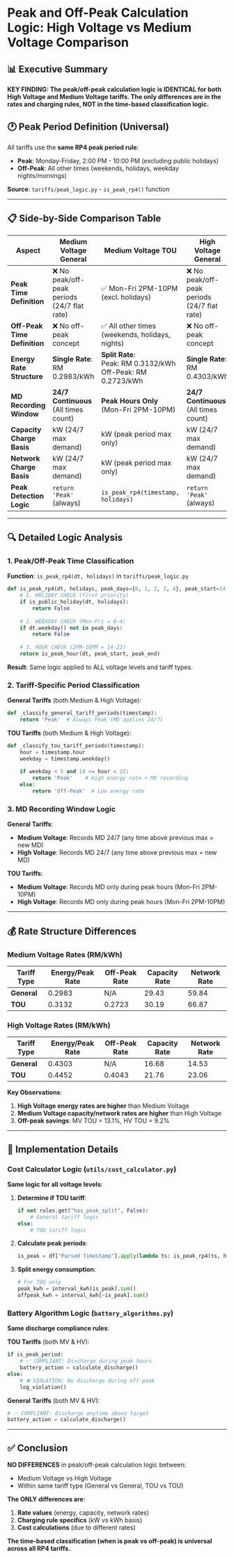 # Peak and Off-Peak Calculation Logic: High Voltage vs Medium Voltage Comparison

## 📊 Executive Summary

**KEY FINDING: The peak/off-peak calculation logic is IDENTICAL for both High Voltage and Medium Voltage tariffs. The only differences are in the rates and charging rules, NOT in the time-based classification logic.**

## 🕐 Peak Period Definition (Universal)

All tariffs use the **same RP4 peak period rule**:
- **Peak**: Monday-Friday, 2:00 PM - 10:00 PM (excluding public holidays)  
- **Off-Peak**: All other times (weekends, holidays, weekday nights/mornings)

**Source**: `tariffs/peak_logic.py` - `is_peak_rp4()` function

---

## 📋 Side-by-Side Comparison Table

| **Aspect** | **Medium Voltage General** | **Medium Voltage TOU** | **High Voltage General** | **High Voltage TOU** |
|------------|---------------------------|------------------------|--------------------------|----------------------|
| **Peak Time Definition** | ❌ No peak/off-peak periods<br>(24/7 flat rate) | ✅ Mon-Fri 2PM-10PM<br>(excl. holidays) | ❌ No peak/off-peak periods<br>(24/7 flat rate) | ✅ Mon-Fri 2PM-10PM<br>(excl. holidays) |
| **Off-Peak Time Definition** | ❌ No off-peak concept | ✅ All other times<br>(weekends, holidays, nights) | ❌ No off-peak concept | ✅ All other times<br>(weekends, holidays, nights) |
| **Energy Rate Structure** | **Single Rate**: RM 0.2983/kWh | **Split Rate**:<br>Peak: RM 0.3132/kWh<br>Off-Peak: RM 0.2723/kWh | **Single Rate**: RM 0.4303/kWh | **Split Rate**:<br>Peak: RM 0.4452/kWh<br>Off-Peak: RM 0.4043/kWh |
| **MD Recording Window** | **24/7 Continuous**<br>(All times count) | **Peak Hours Only**<br>(Mon-Fri 2PM-10PM) | **24/7 Continuous**<br>(All times count) | **Peak Hours Only**<br>(Mon-Fri 2PM-10PM) |
| **Capacity Charge Basis** | kW (24/7 max demand) | kW (peak period max only) | kW (24/7 max demand) | kW (peak period max only) |
| **Network Charge Basis** | kW (24/7 max demand) | kW (peak period max only) | kW (24/7 max demand) | kW (peak period max only) |
| **Peak Detection Logic** | `return 'Peak'` (always) | `is_peak_rp4(timestamp, holidays)` | `return 'Peak'` (always) | `is_peak_rp4(timestamp, holidays)` |

---

## 🔍 Detailed Logic Analysis

### 1. **Peak/Off-Peak Time Classification**

**Function**: `is_peak_rp4(dt, holidays)` in `tariffs/peak_logic.py`

```python
def is_peak_rp4(dt, holidays, peak_days={0, 1, 2, 3, 4}, peak_start=14, peak_end=22):
    # 1. HOLIDAY CHECK (first priority)
    if is_public_holiday(dt, holidays):
        return False
    
    # 2. WEEKDAY CHECK (Mon-Fri = 0-4)
    if dt.weekday() not in peak_days:
        return False
    
    # 3. HOUR CHECK (2PM-10PM = 14-22)
    return is_peak_hour(dt, peak_start, peak_end)
```

**Result**: Same logic applied to ALL voltage levels and tariff types.

### 2. **Tariff-Specific Period Classification**

**General Tariffs** (both Medium & High Voltage):
```python
def _classify_general_tariff_periods(timestamp):
    return 'Peak'  # Always Peak (MD applies 24/7)
```

**TOU Tariffs** (both Medium & High Voltage):
```python
def _classify_tou_tariff_periods(timestamp):
    hour = timestamp.hour
    weekday = timestamp.weekday()
    
    if weekday < 5 and 14 <= hour < 22:
        return 'Peak'    # High energy rate + MD recording
    else:
        return 'Off-Peak'  # Low energy rate
```

### 3. **MD Recording Window Logic**

**General Tariffs**:
- **Medium Voltage**: Records MD 24/7 (any time above previous max = new MD)
- **High Voltage**: Records MD 24/7 (any time above previous max = new MD)

**TOU Tariffs**:
- **Medium Voltage**: Records MD only during peak hours (Mon-Fri 2PM-10PM)
- **High Voltage**: Records MD only during peak hours (Mon-Fri 2PM-10PM)

---

## 💰 Rate Structure Differences

### **Medium Voltage Rates** (RM/kWh)
| Tariff Type | Energy/Peak Rate | Off-Peak Rate | Capacity Rate | Network Rate |
|-------------|------------------|---------------|---------------|--------------|
| **General** | 0.2983 | N/A | 29.43 | 59.84 |
| **TOU** | 0.3132 | 0.2723 | 30.19 | 66.87 |

### **High Voltage Rates** (RM/kWh)
| Tariff Type | Energy/Peak Rate | Off-Peak Rate | Capacity Rate | Network Rate |
|-------------|------------------|---------------|---------------|--------------|
| **General** | 0.4303 | N/A | 16.68 | 14.53 |
| **TOU** | 0.4452 | 0.4043 | 21.76 | 23.06 |

**Key Observations**:
1. **High Voltage energy rates are higher** than Medium Voltage
2. **Medium Voltage capacity/network rates are higher** than High Voltage
3. **Off-peak savings**: MV TOU = 13.1%, HV TOU = 9.2%

---

## 🔧 Implementation Details

### **Cost Calculator Logic** (`utils/cost_calculator.py`)

**Same logic for all voltage levels**:

1. **Determine if TOU tariff**:
   ```python
   if not rules.get("has_peak_split", False):
       # General tariff logic
   else:
       # TOU tariff logic
   ```

2. **Calculate peak periods**:
   ```python
   is_peak = df["Parsed Timestamp"].apply(lambda ts: is_peak_rp4(ts, holidays))
   ```

3. **Split energy consumption**:
   ```python
   # For TOU only
   peak_kwh = interval_kwh[is_peak].sum()
   offpeak_kwh = interval_kwh[~is_peak].sum()
   ```

### **Battery Algorithm Logic** (`battery_algorithms.py`)

**Same discharge compliance rules**:

**TOU Tariffs** (both MV & HV):
```python
if is_peak_period:
    # ✅ COMPLIANT: Discharge during peak hours
    battery_action = calculate_discharge()
else:
    # ❌ VIOLATION: No discharge during off-peak
    log_violation()
```

**General Tariffs** (both MV & HV):
```python
# ✅ COMPLIANT: Discharge anytime above target
battery_action = calculate_discharge()
```

---

## ✅ Conclusion

**NO DIFFERENCES** in peak/off-peak calculation logic between:
- Medium Voltage vs High Voltage
- Within same tariff type (General vs General, TOU vs TOU)

**The ONLY differences are**:
1. **Rate values** (energy, capacity, network rates)
2. **Charging rule specifics** (kW vs kWh basis)
3. **Cost calculations** (due to different rates)

**The time-based classification (when is peak vs off-peak) is universal across all RP4 tariffs.**
